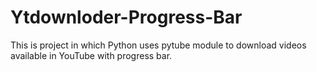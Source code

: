 # Ytdownloder-Progress-Bar
This is project in which Python uses pytube module to download videos available in YouTube with progress bar.

